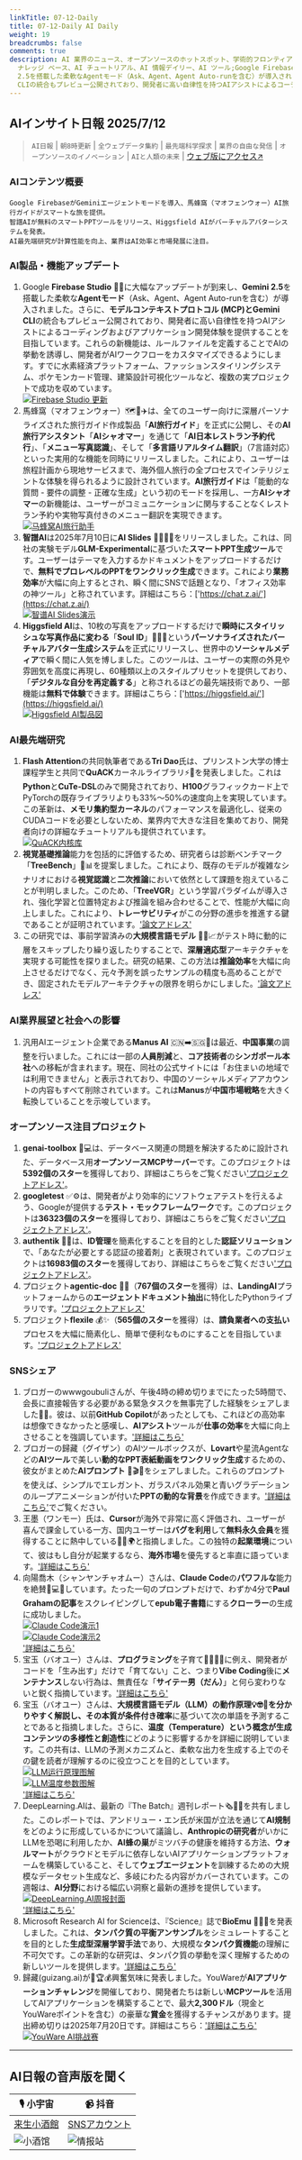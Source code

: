 ```yaml
---
linkTitle: 07-12-Daily
title: 07-12-Daily AI Daily
weight: 19
breadcrumbs: false
comments: true
description: AI 業界のニュース、オープンソースのホットスポット、学術的フロンティア、ビッグ V の意見を毎日厳選。AI 情報、AI デイリー、AI
  ナレッジ ベース、AI チュートリアル、AI 情報デイリー、AI ツール;Google Firebase Studio 🚀✨に大幅なアップデートが到来し、Gemini
  2.5を搭載した柔軟なAgentモード（Ask、Agent、Agent Auto-runを含む）が導入されました。さらに、モデルコンテキストプロトコル (MCP)とGemini
  CLIの統合もプレビュー公開されており、開発者に高い自律性を持つAIアシストによるコーディングおよびアプリケーション開発体験を提供することを目指しています。これらの新機能は、ルールファイルを定義することでAIの挙動を誘導し、開発者がAIワークフローをカスタマイズできるようにします。すでに水素経済プラットフォーム、ファッシ...
---
```

## AIインサイト日報 2025/7/12

> `AI日報` | `朝8時更新` | `全ウェブデータ集約` | `最先端科学探求` | `業界の自由な発信` | `オープンソースのイノベーション` | `AIと人類の未来` | [ウェブ版にアクセス↗️](https://ai.hubtoday.app/)

### **AIコンテンツ概要**

```
Google FirebaseがGeminiエージェントモードを導入、馬蜂窩（マオフェンウォー）AI旅行ガイドがスマートな旅を提供。
智譜AIが無料のスマートPPTツールをリリース、Higgsfield AIがバーチャルアバターシステムを発表。
AI最先端研究が計算性能を向上、業界はAI効率と市場発展に注目。
```

### AI製品・機能アップデート
1. Google **Firebase Studio** 🚀✨に大幅なアップデートが到来し、**Gemini 2.5**を搭載した柔軟な**Agentモード**（Ask、Agent、Agent Auto-runを含む）が導入されました。さらに、**モデルコンテキストプロトコル (MCP)**と**Gemini CLI**の統合もプレビュー公開されており、開発者に高い自律性を持つAIアシストによるコーディングおよびアプリケーション開発体験を提供することを目指しています。これらの新機能は、ルールファイルを定義することでAIの挙動を誘導し、開発者がAIワークフローをカスタマイズできるようにします。すでに水素経済プラットフォーム、ファッションスタイリングシステム、ポケモンカード管理、建築設計可視化ツールなど、複数の実プロジェクトで成功を収めています。
    <br/> [![Firebase Studio 更新](https://cdn.jsdmirror.com/gh/justlovemaki/imagehub@main/assets/2025/07/news_01jzx27tcaegcsbyh2ctwztcgx.jpeg)](https://cdn.jsdmirror.com/gh/justlovemaki/imagehub@main/assets/2025/07/news_01jzx27tcaegcsbyh2ctwztcgx.jpeg) <br/>
2. 馬蜂窩（マオフェンウォー）🗺️🤖✈️は、全てのユーザー向けに深層パーソナライズされた旅行ガイド作成製品「**AI旅行ガイド**」を正式に公開し、その**AI旅行アシスタント**「**AIシャオマー**」を通じて「**AI日本レストラン予約代行**」、「**メニュー写真認識**」、そして「**多言語リアルタイム翻訳**」（7言語対応）といった実用的な機能を同時にリリースしました。これにより、ユーザーは旅程計画から現地サービスまで、海外個人旅行の全プロセスでインテリジェントな体験を得られるように設計されています。**AI旅行ガイド**は「能動的な質問 - 要件の調整 - 正確な生成」という初のモードを採用し、一方**AIシャオマー**の新機能は、ユーザーがコミュニケーションに関与することなくレストラン予約や実物写真付きのメニュー翻訳を実現できます。
    <br/> [![马蜂窝AI旅行助手](https://cdn.jsdmirror.com/gh/justlovemaki/imagehub@main/assets/2025/07/news_01jzx27w68fc69zk5emktx20pv.jpeg)](https://cdn.jsdmirror.com/gh/justlovemaki/imagehub@main/assets/2025/07/news_01jzx27w68fc69zk5emktx20pv.jpeg) <br/>
3. **智譜AI**は2025年7月10日に**AI Slides** 👩‍💻✨🎉をリリースしました。これは、同社の実験モデル**GLM-Experimental**に基づいた**スマートPPT生成ツール**です。ユーザーはテーマを入力するかドキュメントをアップロードするだけで、**無料でプロレベルのPPTをワンクリック生成**できます。これにより**業務効率**が大幅に向上するとされ、瞬く間にSNSで話題となり、「オフィス効率の神ツール」と称されています。詳細はこちら：['https://chat.z.ai/'](https://chat.z.ai/)
    <br/> [![智谱AI Slides演示](https://cdn.jsdmirror.com/gh/justlovemaki/imagehub@main/assets/2025/07/news_01jzx27y32e50szhk6stxzrmkh.jpeg)](https://cdn.jsdmirror.com/gh/justlovemaki/imagehub@main/assets/2025/07/news_01jzx27y32e50szhk6stxzrmkh.jpeg) <br/>
4. **Higgsfield AI**は、10枚の写真をアップロードするだけで**瞬時にスタイリッシュな写真作品に変わる**「**Soul ID**」📸✨🤩という**パーソナライズされたバーチャルアバター生成システム**を正式にリリースし、世界中の**ソーシャルメディア**で瞬く間に人気を博しました。このツールは、ユーザーの実際の外見や雰囲気を高度に再現し、60種類以上のスタイルプリセットを提供しており、「**デジタルな自分を再定義する**」と称されるほどの最先端技術であり、一部機能は**無料で体験**できます。詳細はこちら：['https://higgsfield.ai/'](https://higgsfield.ai/)
    <br/> [![Higgsfield AI製品図](https://cdn.jsdmirror.com/gh/justlovemaki/imagehub@main/assets/2025/07/news_01jzx280jyf9wb91w0gn21rqbm.jpeg)](https://cdn.jsdmirror.com/gh/justlovemaki/imagehub@main/assets/2025/07/news_01jzx280jyf9wb91w0gn21rqbm.jpeg) <br/>

### AI最先端研究
1. **Flash Attention**の共同執筆者である**Tri Dao**氏は、プリンストン大学の博士課程学生と共同で**QuACK**カーネルライブラリ⚡️🚀を発表しました。これは**Python**と**CuTe-DSL**のみで開発されており、**H100**グラフィックカード上でPyTorchの既存ライブラリよりも33%〜50%の速度向上を実現しています。この革新は、**メモリ集約型カーネル**のパフォーマンスを最適化し、従来のCUDAコードを必要としないため、業界内で大きな注目を集めており、開発者向けの詳細なチュートリアルも提供されています。
    <br/> [![QuACK内核库](https://cdn.jsdmirror.com/gh/justlovemaki/imagehub@main/assets/2025/07/news_01jzx282tdej6rdyg0yv9e1bfz.jpeg)](https://cdn.jsdmirror.com/gh/justlovemaki/imagehub@main/assets/2025/07/news_01jzx282tdej6rdyg0yv9e1bfz.jpeg) <br/>
2. **視覚基礎推論**能力を包括的に評価するため、研究者らは診断ベンチマーク「**TreeBench**」🧠📊を提案しました。これにより、既存のモデルが複雑なシナリオにおける**視覚認識**と**二次推論**において依然として課題を抱えていることが判明しました。このため、「**TreeVGR**」という学習パラダイムが導入され、強化学習と位置特定および推論を組み合わせることで、性能が大幅に向上しました。これにより、**トレーサビリティ**がこの分野の進歩を推進する鍵であることが証明されています。['論文アドレス'](https://arxiv.org/abs/2507.07999)
3. この研究では、事前学習済みの**大規模言語モデル** 🔬🧠📈がテスト時に動的に層をスキップしたり繰り返したりすることで、**深層適応型**アーキテクチャを実現する可能性を探りました。研究の結果、この方法は**推論効率**を大幅に向上させるだけでなく、元々予測を誤ったサンプルの精度も高めることができ、固定されたモデルアーキテクチャの限界を明らかにしました。['論文アドレス'](https://arxiv.org/abs/2507.07996)

### AI業界展望と社会への影響
1. 汎用AIエージェント企業である**Manus AI** 🇨🇳➡️🇸🇬🤔は最近、**中国事業**の調整を行いました。これには一部の**人員削減**と、**コア技術者**の**シンガポール本社**への移転が含まれます。現在、同社の公式サイトには「お住まいの地域では利用できません」と表示されており、中国のソーシャルメディアアカウントの内容もすべて削除されています。これは**Manus**が**中国市場戦略**を大きく転換していることを示唆しています。

### オープンソース注目プロジェクト
1. **genai-toolbox** 🌟💻は、データベース関連の問題を解決するために設計された、データベース用**オープンソースMCPサーバー**です。このプロジェクトは**5392個のスター**を獲得しており、詳細はこちらをご覧ください['プロジェクトアドレス'](https://github.com/googleapis/genai-toolbox)。
2. **googletest** ✅⚙️は、開発者がより効率的にソフトウェアテストを行えるよう、Googleが提供する**テスト・モックフレームワーク**です。このプロジェクトは**36323個のスター**を獲得しており、詳細はこちらをご覧ください['プロジェクトアドレス'](https://github.com/google/googletest)。
3. **authentik** 🔐🔗は、**ID管理**を簡素化することを目的とした**認証ソリューション**で、「あなたが必要とする認証の接着剤」と表現されています。このプロジェクトは**16983個のスター**を獲得しており、詳細はこちらをご覧ください['プロジェクトアドレス'](https://github.com/goauthentik/authentik)。
4. プロジェクト**agentic-doc** 📄🤖（**767個のスター**を獲得）は、**LandingAI**プラットフォームからの**エージェントドキュメント抽出**に特化したPythonライブラリです。['プロジェクトアドレス'](https://github.com/landing-ai/agentic-doc)
5. プロジェクト**flexile** 💰✨（**565個のスター**を獲得）は、**請負業者への支払い**プロセスを大幅に簡素化し、簡単で便利なものにすることを目指しています。['プロジェクトアドレス'](https://github.com/antiwork/flexile)

### SNSシェア
1. ブロガーのwwwgoubuliさんが、午後4時の締め切りまでにたった5時間で、会長に直接報告する必要がある緊急タスクを無事完了した経験をシェアしました🤯🚀。彼は、以前**GitHub Copilot**があったとしても、これほどの高効率は想像できなかったと感嘆し、**AIアシスト**ツールが**仕事の効率**を大幅に向上させることを強調しています。['詳細はこちら'](https://x.com/wwwgoubuli/status/1943616215542325613)
2. ブロガーの歸藏（グイザン）のAIツールボックスが、**Lovart**や星流Agentなどの**AIツール**で美しい**動的なPPT表紙動画をワンクリック生成**するための、彼女がまとめた**AIプロンプト** 🎨🎬✨をシェアしました。これらのプロンプトを使えば、シンプルでエレガント、ガラスパネル効果と青いグラデーションのループアニメーションが付いた**PPTの動的な背景**を作成できます。['詳細はこちら'](https://weibo.com/6182606334/PACAsCWwf)でご覧ください。
3. 王墨（ワンモー）氏は、**Cursor**が海外で非常に高く評価され、ユーザーが喜んで課金している一方、国内ユーザーは**バグを利用**して**無料永久会員**を獲得することに熱中している🤔💸🌍と指摘しました。この独特の**起業環境**について、彼はもし自分が起業するなら、**海外市場**を優先すると率直に語っています。['詳細はこちら'](https://m.okjike.com/originalPosts/6870d859a9ac225444152438)
4. 向陽喬木（シャンヤンチャオムー）さんは、**Claude Code**の**パワフルな**能力を絶賛🤩💻🔥しています。たった一句のプロンプトだけで、わずか4分で**Paul Grahamの記事**をスクレイピングして**epub電子書籍**にする**クローラー**の生成に成功しました。
    <br/> [![Claude Code演示1](https://cdn.jsdmirror.com/gh/justlovemaki/imagehub@main/assets/2025/07/news_01jzx285hze16aktejtgqgey7a.jpeg)](https://cdn.jsdmirror.com/gh/justlovemaki/imagehub@main/assets/2025/07/news_01jzx285hze16aktejtgqgey7a.jpeg) <br/> [![Claude Code演示2](https://cdn.jsdmirror.com/gh/justlovemaki/imagehub@main/assets/2025/07/news_01jzx289b7eecs6dyjxdcbm9y6.jpeg)](https://cdn.jsdmirror.com/gh/justlovemaki/imagehub@main/assets/2025/07/news_01jzx289b7eecs6dyjxdcbm9y6.jpeg) <br/> ['詳細はこちら'](https://x.com/vista8/status/1943547771568689502)
5. 宝玉（バオユー）さんは、**プログラミング**を子育て👨‍💻👶💔に例え、開発者がコードを「生み出す」だけで「育てない」こと、つまり**Vibe Coding**後に**メンテナンス**しない行為は、無責任な「**サイテー男（だん）**」と何ら変わりないと鋭く指摘しています。['詳細はこちら'](https://x.com/dotey/status/1943545932487725269)
6. 宝玉（バオユー）さんは、**大規模言語モデル（LLM）**の動作原理💡🤓📖を分かりやすく解説し、その本質が**条件付き確率**に基づいて次の単語を予測することであると指摘しました。さらに、**温度（Temperature）**という概念が生成コンテンツの**多様性と創造性**にどのように影響するかを詳細に説明しています。この共有は、LLMの予測メカニズムと、柔軟な出力を生成する上でのその鍵を読者が理解するのに役立つことを目的としています。
    <br/> [![LLM运行原理图解](https://cdn.jsdmirror.com/gh/justlovemaki/imagehub@main/assets/2025/07/news_01jzx28c97ffyva80r5hqya4c6.jpeg)](https://cdn.jsdmirror.com/gh/justlovemaki/imagehub@main/assets/2025/07/news_01jzx28c97ffyva80r5hqya4c6.jpeg) <br/> [![LLM温度参数图解](https://cdn.jsdmirror.com/gh/justlovemaki/imagehub@main/assets/2025/07/news_01jzx28evnepebfc0fdfs24fja.jpeg)](https://cdn.jsdmirror.com/gh/justlovemaki/imagehub@main/assets/2025/07/news_01jzx28evnepebfc0fdfs24fja.jpeg) <br/> ['詳細はこちら'](https://baoyu.io/translations/how-llms-work-explained-clearly)
7. DeepLearning.AIは、最新の『The Batch』週刊レポート🗞️🤖🐝を共有しました。このレポートでは、アンドリュー・エン氏が米国が立法を通じて**AI規制**をどのように形成しているかについて議論し、**Anthropicの研究者**がいかにLLMを恐喝に利用したか、**AI蜂の巣**がミツバチの健康を維持する方法、**ウォルマート**がクラウドとモデルに依存しないAIアプリケーションプラットフォームを構築していること、そして**ウェブエージェント**を訓練するための大規模なデータセット生成など、多岐にわたる内容がカバーされています。この週報は、**AI分野**における幅広い洞察と最新の進捗を提供しています。
    <br/> [![DeepLearning.AI周报封面](https://cdn.jsdmirror.com/gh/justlovemaki/imagehub@main/assets/2025/07/news_01jzx28hq8ec08zby891gevtvx.jpeg)](https://cdn.jsdmirror.com/gh/justlovemaki/imagehub@main/assets/2025/07/news_01jzx28hq8ec08zby891gevtvx.jpeg) <br/> ['詳細はこちら'](https://hubs.la/Q03wLbTb0)
8. Microsoft Research AI for Scienceは、『Science』誌で**BioEmu** 🔬🧬✨を発表しました。これは、**タンパク質の平衡アンサンブル**をシミュレートすることを目的とした**生成型深層学習手法**であり、大規模な**タンパク質機能**の理解に不可欠です。この革新的な研究は、タンパク質の挙動を深く理解するための新しいツールを提供します。['詳細はこちら'](https://msft.it/6010S7T8n)
9. 歸藏(guizang.ai)が🥳🏆💰興奮気味に発表しました。YouWareが**AIアプリケーションチャレンジ**を開催しており、開発者たちは新しい**MCPツール**を活用してAIアプリケーションを構築することで、最大**2,300ドル**（現金とYouWareポイントを含む）の豪華な**賞金**を獲得するチャンスがあります。提出締め切りは2025年7月20日です。詳細はこちら：['詳細はこちら'](https://x.com/op7418/status/1943359656061210703)
    <br/> [![YouWare AI挑战赛](https://cdn.jsdmirror.com/gh/justlovemaki/imagehub@main/assets/2025/07/news_01jzx28p97fyb9hy61knst36jh.jpeg)](https://cdn.jsdmirror.com/gh/justlovemaki/imagehub@main/assets/2025/07/news_01jzx28p97fyb9hy61knst36jh.jpeg) <br/>

---

## **AI日報の音声版を聞く**

| 🎙️ **小宇宙** | 📹 **抖音** |
| --- | --- |
| [来生小酒館](https://www.xiaoyuzhoufm.com/podcast/683c62b7c1ca9cf575a5030e) | [SNSアカウント](https://www.douyin.com/user/MS4wLjABAAAAwpwqPQlu38sO38VyWgw9ZjDEnN4bMR5j8x111UxpseHR9DpB6-CveI5KRXOWuFwG)|
| ![小酒馆](https://cdn.jsdmirror.com/gh/justlovemaki/imagehub@main/logo/f959f7984e9163fc50d3941d79a7f262.md.png) | ![情报站](https://cdn.jsdmirror.com/gh/justlovemaki/imagehub@main/logo/7fc30805eeb831e1e2baa3a240683ca3.md.png) |